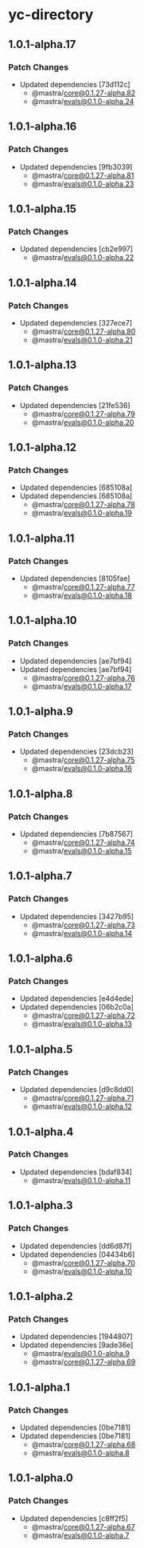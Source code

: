 # yc-directory

## 1.0.1-alpha.17

### Patch Changes

- Updated dependencies [73d112c]
  - @mastra/core@0.1.27-alpha.82
  - @mastra/evals@0.1.0-alpha.24

## 1.0.1-alpha.16

### Patch Changes

- Updated dependencies [9fb3039]
  - @mastra/core@0.1.27-alpha.81
  - @mastra/evals@0.1.0-alpha.23

## 1.0.1-alpha.15

### Patch Changes

- Updated dependencies [cb2e997]
  - @mastra/evals@0.1.0-alpha.22

## 1.0.1-alpha.14

### Patch Changes

- Updated dependencies [327ece7]
  - @mastra/core@0.1.27-alpha.80
  - @mastra/evals@0.1.0-alpha.21

## 1.0.1-alpha.13

### Patch Changes

- Updated dependencies [21fe536]
  - @mastra/core@0.1.27-alpha.79
  - @mastra/evals@0.1.0-alpha.20

## 1.0.1-alpha.12

### Patch Changes

- Updated dependencies [685108a]
- Updated dependencies [685108a]
  - @mastra/core@0.1.27-alpha.78
  - @mastra/evals@0.1.0-alpha.19

## 1.0.1-alpha.11

### Patch Changes

- Updated dependencies [8105fae]
  - @mastra/core@0.1.27-alpha.77
  - @mastra/evals@0.1.0-alpha.18

## 1.0.1-alpha.10

### Patch Changes

- Updated dependencies [ae7bf94]
- Updated dependencies [ae7bf94]
  - @mastra/core@0.1.27-alpha.76
  - @mastra/evals@0.1.0-alpha.17

## 1.0.1-alpha.9

### Patch Changes

- Updated dependencies [23dcb23]
  - @mastra/core@0.1.27-alpha.75
  - @mastra/evals@0.1.0-alpha.16

## 1.0.1-alpha.8

### Patch Changes

- Updated dependencies [7b87567]
  - @mastra/core@0.1.27-alpha.74
  - @mastra/evals@0.1.0-alpha.15

## 1.0.1-alpha.7

### Patch Changes

- Updated dependencies [3427b95]
  - @mastra/core@0.1.27-alpha.73
  - @mastra/evals@0.1.0-alpha.14

## 1.0.1-alpha.6

### Patch Changes

- Updated dependencies [e4d4ede]
- Updated dependencies [06b2c0a]
  - @mastra/core@0.1.27-alpha.72
  - @mastra/evals@0.1.0-alpha.13

## 1.0.1-alpha.5

### Patch Changes

- Updated dependencies [d9c8dd0]
  - @mastra/core@0.1.27-alpha.71
  - @mastra/evals@0.1.0-alpha.12

## 1.0.1-alpha.4

### Patch Changes

- Updated dependencies [bdaf834]
  - @mastra/evals@0.1.0-alpha.11

## 1.0.1-alpha.3

### Patch Changes

- Updated dependencies [dd6d87f]
- Updated dependencies [04434b6]
  - @mastra/core@0.1.27-alpha.70
  - @mastra/evals@0.1.0-alpha.10

## 1.0.1-alpha.2

### Patch Changes

- Updated dependencies [1944807]
- Updated dependencies [9ade36e]
  - @mastra/evals@0.1.0-alpha.9
  - @mastra/core@0.1.27-alpha.69

## 1.0.1-alpha.1

### Patch Changes

- Updated dependencies [0be7181]
- Updated dependencies [0be7181]
  - @mastra/core@0.1.27-alpha.68
  - @mastra/evals@0.1.0-alpha.8

## 1.0.1-alpha.0

### Patch Changes

- Updated dependencies [c8ff2f5]
  - @mastra/core@0.1.27-alpha.67
  - @mastra/evals@0.1.0-alpha.7
